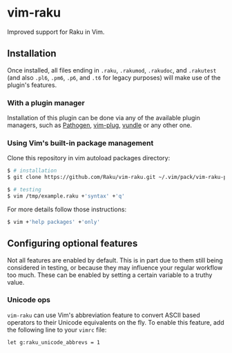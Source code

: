 # vim-raku
Improved support for Raku in Vim.

## Installation

Once installed, all files ending in `.raku`, `.rakumod`, `.rakudoc`,
and `.rakutest` (and also `.pl6`, `.pm6`, `.p6`, and `.t6` for legacy
purposes) will make use of the plugin's features.

### With a plugin manager

Installation of this plugin can be done via any of the available plugin
managers, such as [Pathogen][pathogen], [vim-plug][vim-plug], [vundle][vundle]
or any other one.

### Using Vim's built-in package management

Clone this repository in vim autoload packages directory:
```bash
$ # installation
$ git clone https://github.com/Raku/vim-raku.git ~/.vim/pack/vim-raku-pack/start/vim-raku

$ # testing
$ vim /tmp/example.raku +'syntax' +'q'
```

For more details follow those instructions:
```bash
$ vim +'help packages' +'only'
```

## Configuring optional features
Not all features are enabled by default. This is in part due to them still
being considered in testing, or because they may influence your regular
workflow too much. These can be enabled by setting a certain variable to a
truthy value.

### Unicode ops
`vim-raku` can use Vim's abbreviation feature to convert ASCII based operators
to their Unicode equivalents on the fly. To enable this feature, add the
following line to your `vimrc` file:

```vim
let g:raku_unicode_abbrevs = 1
```

[pathogen]: https://github.com/tpope/vim-pathogen
[vim-plug]: https://github.com/junegunn/vim-plug
[vundle]: https://github.com/gmarik/Vundle.vim
